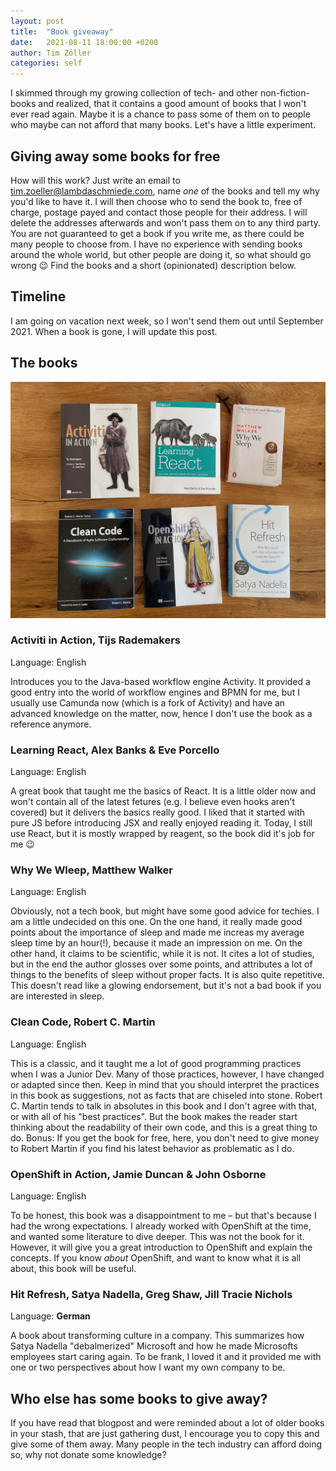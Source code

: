 ```yaml
---
layout: post
title:  "Book giveaway"
date:   2021-08-11 18:00:00 +0200
author: Tim Zöller
categories: self
---
```


I skimmed through my growing collection of tech- and other non-fiction-books and realized, that it contains a good amount of books that I won't ever read again. Maybe it is a chance to pass some of them on to people who maybe can not afford that many books. Let's have a little experiment.

## Giving away some books for free
How will this work? Just write an email to [tim.zoeller@lambdaschmiede.com](mailto:tim.zoeller@lambdaschmiede.com), name *one* of the books and tell my why you'd like to have it. I will then choose who to send the book to, free of charge, postage payed and contact those people for their address. I will delete the addresses afterwards and won't pass them on to any third party. You are not guaranteed to get a book if you write me, as there could be many people to choose from. I have no experience with sending books around the whole world, but other people are doing it, so what should go wrong 😉 Find the books and a short (opinionated) description below.

## Timeline
I am going on vacation next week, so I won't send them out until September 2021. When a book is gone, I will update this post.

## The books
![Books on a table](/assets/20210811/books.jpeg "The books")

### Activiti in Action, Tijs Rademakers
Language: English

Introduces you to the Java-based workflow engine Activity. It provided a good entry into the world of workflow engines and BPMN for me, but I usually use Camunda now (which is a fork of Activity) and have an advanced knowledge on the matter, now, hence I don't use the book as a reference anymore.

### Learning React, Alex Banks & Eve Porcello
Language: English

A great book that taught me the basics of React. It is a little older now and won't contain all of the latest fetures (e.g. I believe even hooks aren't covered) but it delivers the basics really good. I liked that it started with pure JS before introducing JSX and really enjoyed reading it. Today, I still use React, but it is mostly wrapped by reagent, so the book did it's job for me 😉

### Why We Wleep, Matthew Walker
Language: English

Obviously, not a tech book, but might have some good advice for techies. I am a little undecided on this one. On the one hand, it really made good points about the importance of sleep and made me increas my average sleep time by an hour(!), because it made an impression on me. On the other hand, it claims to be scientific, while it is not. It cites a lot of studies, but in the end the author glosses over some points, and attributes a lot of things to the benefits of sleep without proper facts. It is also quite repetitive. This doesn't read like a glowing endorsement, but it's not a bad book if you are interested in sleep.

### Clean Code, Robert C. Martin
Language: English

This is a classic, and it taught me a lot of good programming practices when I was a Junior Dev. Many of those practices, however, I have changed or adapted since then. Keep in mind that you should interpret the practices in this book as suggestions, not as facts that are chiseled into stone. Robert C. Martin tends to talk in absolutes in this book and I don't agree with that, or with all of his "best practices". But the book makes the reader start thinking about the readability of their own code, and this is a great thing to do. 
Bonus: If you get the book for free, here, you don't need to give money to Robert Martin if you find his latest behavior as problematic as I do.

### OpenShift in Action, Jamie Duncan & John Osborne
Language: English

To be honest, this book was a disappointment to me – but that's because I had the wrong expectations. I already worked with OpenShift at the time, and wanted some literature to dive deeper. This was not the book for it. However, it will give you a great introduction to OpenShift and explain the concepts. If you know *about* OpenShift, and want to know what it is all about, this book will be useful.

### Hit Refresh, Satya Nadella, Greg Shaw, Jill Tracie Nichols
Language: **German**

A book about transforming culture in a company. This summarizes how Satya Nadella "debalmerized" Microsoft and how he made Microsofts employees start caring again. To be frank, I loved it and it provided me with one or two perspectives about how I want my own company to be.

## Who else has some books to give away?
If you have read that blogpost and were reminded about a lot of older books in your stash, that are just gathering dust, I encourage you to copy this and give some of them away. Many people in the tech industry can afford doing so, why not donate some knowledge?
